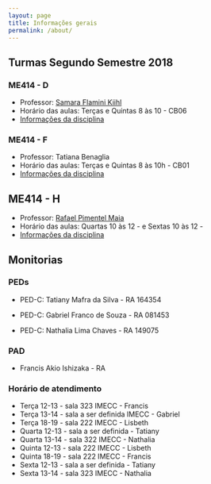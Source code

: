 ```yaml
---
layout: page
title: Informações gerais
permalink: /about/
---
```



## Turmas Segundo Semestre 2018




### ME414 - D

* Professor: [Samara Flamini Kiihl](http://www.ime.unicamp.br/~samara/)
* Horário das aulas: Terças e Quintas 8 às 10 - CB06
* [Informações da disciplina]()

### ME414 - F

* Professor: Tatiana Benaglia
* Horário das aulas: Terças e Quintas 8 às 10h - CB01
* [Informações da disciplina](http://www.ggte.unicamp.br/eam/course/view.php?id=8323)

## ME414 - H

* Professor: [Rafael Pimentel Maia](http://www.ime.unicamp.br/~rafaelmaia/)
* Horário das aulas: Quartas 10 às 12 -  e Sextas 10 às 12 - 
* [Informações da disciplina]()


## Monitorias

### PEDs
* PED-C: Tatiany Mafra da Silva - RA 164354

* PED-C: Gabriel Franco de Souza - RA 081453

* PED-C: Nathalia Lima Chaves - RA 149075

### PAD

* Francis Akio Ishizaka - RA

### Horário de atendimento

* Terça 12-13 - sala 323 IMECC - Francis
* Terça 13-14 - sala a ser definida IMECC - Gabriel
* Terça 18-19 - sala 222 IMECC  - Lisbeth
* Quarta 12-13 - sala a ser definida - Tatiany
* Quarta 13-14 - sala 322 IMECC - Nathalia
* Quinta 12-13 - sala 222 IMECC  - Lisbeth
* Quinta 18-19 - sala 222 IMECC  - Francis
* Sexta 12-13 - sala a ser definida - Tatiany
* Sexta 13-14 - sala 323 IMECC - Nathalia

